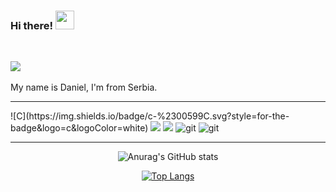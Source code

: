 ### Hi there! <img src="https://raw.githubusercontent.com/MartinHeinz/MartinHeinz/master/wave.gif" width="30px">



<br>

![](https://komarev.com/ghpvc/?username=your-github-DanielRaubal&style=flat-square&color=green)
<br>
<br>
My name is Daniel, I'm from Serbia.
<br>

<hr>
![C](https://img.shields.io/badge/c-%2300599C.svg?style=for-the-badge&logo=c&logoColor=white)

<img src="https://img.shields.io/badge/c-%2300599C.svg?style=flat-square&logo=c&logoColor=white" />
<img src="[?style=flat-square&logo=git&logoColor=white](https://img.shields.io/badge/Visual%20Studio-5C2D91.svg?style=for-the-badge&logo=visual-studio&logoColor=white)" />
<img alt="git" src="?style=flat-square&logo=git&logoColor=white" />
<img alt="git" src="?style=flat-square&logo=git&logoColor=white" />



<hr>

<div align="center">

![Anurag's GitHub stats](https://github-readme-stats.vercel.app/api?username=DanielRaubal&show_icons=true&theme=dark)

[![Top Langs](https://github-readme-stats.vercel.app/api/top-langs/?username=DanielRaubal&hide_progress=false&theme=dark)](https://github.com/anuraghazra/github-readme-stats)
  
</div>
